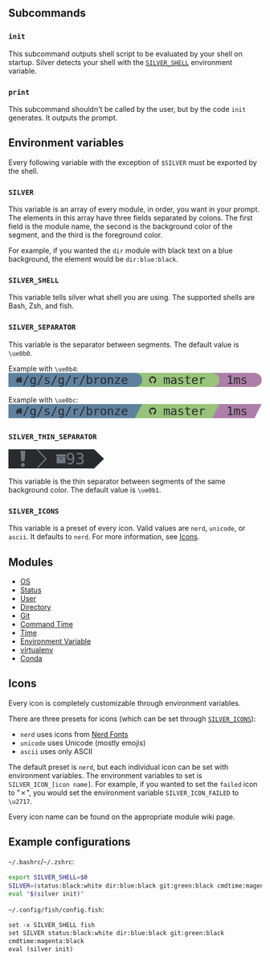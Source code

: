 ## Subcommands
### `init`
This subcommand outputs shell script to be evaluated by your shell on startup. Silver detects your shell with the [`SILVER_SHELL`](#silver_shell) environment variable.

### `print`
This subcommand shouldn't be called by the user, but by the code `init` generates. It outputs the prompt.

## Environment variables
Every following variable with the exception of `$SILVER` must be exported by the shell.

### `SILVER`
This variable is an array of every module, in order, you want in your prompt. The elements in this array have three fields separated by colons. The first field is the module name, the second is the background color of the segment, and the third is the foreground color.

For example, if you wanted the `dir` module with black text on a blue background, the element would be `dir:blue:black`.

### `SILVER_SHELL`
This variable tells silver what shell you are using. The supported shells are Bash, Zsh, and fish.

### `SILVER_SEPARATOR`
This variable is the separator between segments. The default value is `\ue0b0`.

Example with `\ue0b4`:<br/>
![](e0b4.png)

Example with `\ue0bc`:<br/>
![](e0bc.png)

### `SILVER_THIN_SEPARATOR`
![](thin-separator.png)

This variable is the thin separator between segments of the same background color. The default value is `\ue0b1`.

### `SILVER_ICONS`
This variable is a preset of every icon. Valid values are `nerd`, `unicode`, or `ascii`. It defaults to `nerd`. For more information, see [Icons](#icons).

## Modules
* [OS](OS)
* [Status](Status)
* [User](User)
* [Directory](Directory)
* [Git](Git)
* [Command Time](Command-Time)
* [Time](Time)
* [Environment Variable](Environment-Variable)
* [virtualenv](virtualenv)
* [Conda](conda)

## Icons
Every icon is completely customizable through environment variables.

There are three presets for icons (which can be set through [`SILVER_ICONS`](#silver_icons)):
* `nerd` uses icons from [Nerd Fonts](https://github.com/ryanoasis/nerd-fonts)
* `unicode` uses Unicode (mostly emojis)
* `ascii` uses only ASCII

The default preset is `nerd`, but each individual icon can be set with environment variables. The environment variables to set is `SILVER_ICON_[icon name]`. For example, if you wanted to set the `failed` icon to "&#x2717;", you would set the environment variable `SILVER_ICON_FAILED` to `\u2717`.

Every icon name can be found on the appropriate module wiki page.

## Example configurations
`~/.bashrc`/`~/.zshrc`:
```sh
export SILVER_SHELL=$0
SILVER=(status:black:white dir:blue:black git:green:black cmdtime:magenta:black)
eval "$(silver init)"
```

`~/.config/fish/config.fish`:
```fish
set -x SILVER_SHELL fish
set SILVER status:black:white dir:blue:black git:green:black cmdtime:magenta:black
eval (silver init)
```
